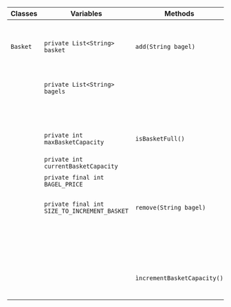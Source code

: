 
| Classes  | Variables                                    | Methods                     | Scenario                                             | Outcomes                                                                  |
|----------|----------------------------------------------|-----------------------------|------------------------------------------------------|---------------------------------------------------------------------------|
| `Basket` | `private List<String> basket`                | `add(String bagel)`         | Bagel is in the bagel list and the basket is not ful | Add bagel to basket, increment the currentBasketCapacity and return true  |
|          | `private List<String> bagels`                |                             | Bagel is not the list                                | Return false                                                              |
|          |                                              |                             | Basket is ful                                        | Return false                                                              |
|          |                                              |                             |                                                      |                                                                           |
|          | `private int maxBasketCapacity`              | `isBasketFull()`            | Basket is ful                                        | Write message to console and return true                                  |
|          | `private int currentBasketCapacity`          |                             | Basket is not ful                                    | Return false                                                              |
|          | `private final int BAGEL_PRICE`              |                             |                                                      |                                                                           |
|          | `private final int SIZE_TO_INCREMENT_BASKET` | `remove(String bagel)`      | Bagel is in the bagel list                           | Remove bagel from basket, decrement currentBasketCapacity and return true |
|          |                                              |                             | Bagel is not the list                                | Write rejection message to consol and return false                        |
|          |                                              |                             |                                                      |                                                                           |
|          |                                              |                             |                                                      |                                                                           |
|          |                                              | `ìncrementBasketCapacity()` | Increment the basket capacity                        | Write confirmation message to console                                     |
|          |                                              |                             |                                                      |                                                                           |
